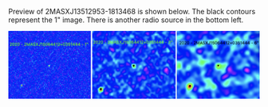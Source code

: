 Preview of 2MASXJ13512953-1813468 is shown below. The black contours represent the 1" image. There is another radio source in the bottom left. 

![2MASXJ15064412+0351444](2MASXJ15064412+0351444.png "2MASXJ15064412+0351444")
